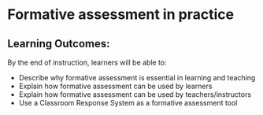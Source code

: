 # Formative assessment in practice

## Learning Outcomes:

By the end of instruction, learners will be able to:

- Describe why formative assessment is essential in learning and teaching
- Explain how formative assessment can be used by learners
- Explain how formative assessment can be used by teachers/instructors
- Use a Classroom Response System as a formative assessment tool
